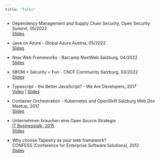 ```yaml
---
title: "Talks"
---
```


- Dependency Management and Supply Chain Security, Open Security Summit, 05/2022  
  [Slides](/2022-05-Open-Security-Summit-Dependency-Management.pdf)

- Java on Azure - Global Azure Austria, 05/2022  
  [Slides](/2022-05-java-azure.pdf)

- New Web Frameworks - Barcamp NextWeb Salzburg, 04/2022  
  [Slides](/2022-04-Web-Frameworks-Barcamp-Sbg.pdf)

- SBOM + Security = Fun - CNCF Community Salzburg, 03/2022  
  [Slides](/2022-sbom-syft-slides.pdf)

- Typescript - the Better JavaScript? - We Are Developers, 2017  
  [Video](https://www.youtube.com/watch?v=XUhvFYdgzc0) | [Slides](https://derkoe.github.io/wad-typescript/)

- Container Orchestration - Kubernetes and OpenShift
  Salzburg Web Dev Meetup, 2017  
  [Slides](https://speakerdeck.com/derkoe/container-orchestration-kubernetes-and-openshift)

- Unternehmen brauchen eine Open Source Strategie  
  [IT Businesstalk, 2015](https://www.it-businesstalk.at/2015-2/)  
  [Slides](https://www.it-businesstalk.at/wp-content/uploads/2015_Koeberl.pdf)

- Why choose Tapestry as your web framework?  
  CONFESS (Conference for Enterprise Software Solutions), 2012  
  [Slides](https://derkoe.github.io/why-choose-tapestry/why-choose-tapestry.htm)